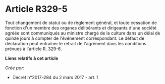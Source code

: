 # Article R329-5

Tout changement de statut ou de règlement général, et toute cessation de fonction d'un membre des organes délibérants et
dirigeants d'une société agréée sont communiqués au ministre chargé de la culture dans un délai de quinze jours à compter de
l'événement correspondant. Le défaut de déclaration peut entraîner le retrait de l'agrément dans les conditions prévues à
l'article R. 329-6.

**Liens relatifs à cet article**

_Créé par_:

  - Décret n°2017-284 du 2 mars 2017 - art. 1
